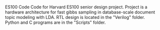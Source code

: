 ES100 Code
Code for Harvard ES100 senior design project. Project is a hardware architecture for fast gibbs sampling in database-scale document topic modeling with LDA. RTL design is located in the "Verilog" folder. Python and C programs are in the "Scripts" folder.
